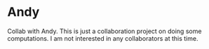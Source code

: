 # Andy
Collab with Andy.
This is just a collaboration project on doing some computations. I am not interested in any collaborators at this time.
